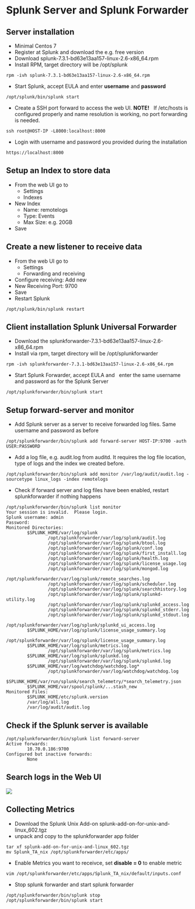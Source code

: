 # Splunk Server and Splunk Forwarder 
## Server installation

* Minimal Centos 7
* Register at Splunk and download the e.g. free version
* Download splunk-7.3.1-bd63e13aa157-linux-2.6-x86_64.rpm
* Install RPM, target directory will be /opt/splunk   
```
rpm -ivh splunk-7.3.1-bd63e13aa157-linux-2.6-x86_64.rpm 
```
* Start Splunk, accept EULA and enter **username** and **password**   
```
/opt/splunk/bin/splunk start 
```
* Create a SSH port forward to access the web UI. **NOTE!**   If /etc/hosts is configured properly and name resolution is working, no port forwarding is needed.   
```
ssh root@HOST-IP -L8000:localhost:8000 
```
* Login with username and password you provided during the installation   
```
https://localhost:8000 
```

## Setup an Index to store data

* From the web UI go to
	+ Settings
	+ Indexes
* New Index
	+ Name: remotelogs
	+ Type: Events
	+ Max Size: e.g. 20GB
* Save

## Create a new listener to receive data

* From the web UI go to
	+ Settings
	+ Forwarding and receiving
* Configure receiving: Add new
* New Receiving Port: 9700
* Save
* Restart Splunk   
```
/opt/splunk/bin/splunk restart 
```

## Client installation Splunk Universal Forwarder

* Download the splunkforwarder-7.3.1-bd63e13aa157-linux-2.6-x86_64.rpm
* Install via rpm, target directory will be /opt/splunkforwarder   
```
rpm -ivh splunkforwarder-7.3.1-bd63e13aa157-linux-2.6-x86_64.rpm 
```
* Start Splunk Forwarder, accept EULA and   enter the same username and password as for the Splunk Server   
```
/opt/splunkforwarder/bin/splunk start 
```

## Setup forward-server and monitor

* Add Splunk server as a server to receive forwarded log files. Same username and password as before   
```
/opt/splunkforwarder/bin/splunk add forward-server HOST-IP:9700 -auth USER:PASSWORD 
```
* Add a log file, e.g. audit.log from auditd. It requires the log file location, type of logs and the index we created before.   
```
/opt/splunkforwarder/bin/splunk add monitor /var/log/audit/audit.log -sourcetype linux_logs -index remotelogs 
```
* Check if forward server and log files have been enabled, restart splunkforwarder if nothing happens   
```
/opt/splunkforwarder/bin/splunk list monitor
Your session is invalid.  Please login.
Splunk username: admin
Password:
Monitored Directories:
        $SPLUNK_HOME/var/log/splunk
                /opt/splunkforwarder/var/log/splunk/audit.log
                /opt/splunkforwarder/var/log/splunk/btool.log
                /opt/splunkforwarder/var/log/splunk/conf.log
                /opt/splunkforwarder/var/log/splunk/first_install.log
                /opt/splunkforwarder/var/log/splunk/health.log
                /opt/splunkforwarder/var/log/splunk/license_usage.log
                /opt/splunkforwarder/var/log/splunk/mongod.log
                /opt/splunkforwarder/var/log/splunk/remote_searches.log
                /opt/splunkforwarder/var/log/splunk/scheduler.log
                /opt/splunkforwarder/var/log/splunk/searchhistory.log
                /opt/splunkforwarder/var/log/splunk/splunkd-utility.log
                /opt/splunkforwarder/var/log/splunk/splunkd_access.log
                /opt/splunkforwarder/var/log/splunk/splunkd_stderr.log
                /opt/splunkforwarder/var/log/splunk/splunkd_stdout.log
                /opt/splunkforwarder/var/log/splunk/splunkd_ui_access.log
        $SPLUNK_HOME/var/log/splunk/license_usage_summary.log
                /opt/splunkforwarder/var/log/splunk/license_usage_summary.log
        $SPLUNK_HOME/var/log/splunk/metrics.log
                /opt/splunkforwarder/var/log/splunk/metrics.log
        $SPLUNK_HOME/var/log/splunk/splunkd.log
                /opt/splunkforwarder/var/log/splunk/splunkd.log
        $SPLUNK_HOME/var/log/watchdog/watchdog.log*
                /opt/splunkforwarder/var/log/watchdog/watchdog.log
        $SPLUNK_HOME/var/run/splunk/search_telemetry/*search_telemetry.json
        $SPLUNK_HOME/var/spool/splunk/...stash_new
Monitored Files:
        $SPLUNK_HOME/etc/splunk.version
        /var/log/all.log
        /var/log/audit/audit.log
```

## Check if the Splunk server is available


```
/opt/splunkforwarder/bin/splunk list forward-server
Active forwards:
        10.70.0.186:9700
Configured but inactive forwards:
        None
```
## Search logs in the Web UI

![](images/splunk_search.PNG)

## Collecting Metrics

* Download the Splunk Unix Add-on splunk-add-on-for-unix-and-linux_602.tgz
* unpack and copy to the splunkforwarder app folder   
```
tar xf splunk-add-on-for-unix-and-linux_602.tgz 
mv Splunk_TA_nix /opt/splunkforwarder/etc/apps/ 
```
* Enable Metrics you want to receivce, set **disable = 0** to enable metric   
```
vim /opt/splunkforwarder/etc/apps/Splunk_TA_nix/default/inputs.conf 
```
* Stop splunk forwarder and start splunk forwarder   
```
/opt/splunkforwarder/bin/splunk stop 
/opt/splunkforwarder/bin/splunk start
```
